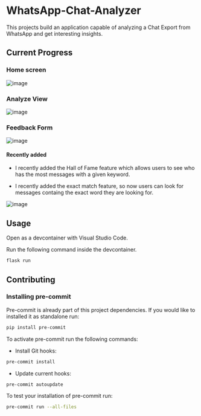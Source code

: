 # WhatsApp-Chat-Analyzer

This projects build an application capable of analyzing a Chat Export from WhatsApp and get interesting insights.

## Current Progress

### Home screen

![image](https://github.com/kevinknights29/WhatsApp-Chat-Analyzer/assets/74464814/b85dc4cc-737f-4571-b64c-83eb45d6263f)

### Analyze View

![image](https://github.com/kevinknights29/WhatsApp-Chat-Analyzer/assets/74464814/87a6c76c-d926-453c-bb4a-3b9c56634324)

### Feedback Form

![image](https://github.com/kevinknights29/WhatsApp-Chat-Analyzer/assets/74464814/da84c90c-19c8-45a9-bb39-6b0cf56f9551)

#### Recently added

- I recently added the Hall of Fame feature which allows users to see who has the most messages with a given keyword.

- I recently added the exact match feature, so now users can look for messages containg the exact word they are looking for.

![image](https://github.com/kevinknights29/WhatsApp-Chat-Analyzer/assets/74464814/0d3782e0-fdcf-45ce-a508-a67a8722601a)

## Usage

Open as a devcontainer with Visual Studio Code.

Run the following command inside the devcontainer.

```bash
flask run
```

## Contributing

### Installing pre-commit

Pre-commit is already part of this project dependencies.
If you would like to installed it as standalone run:

```bash
pip install pre-commit
```

To activate pre-commit run the following commands:

- Install Git hooks:

```bash
pre-commit install
```

- Update current hooks:

```bash
pre-commit autoupdate
```

To test your installation of pre-commit run:

```bash
pre-commit run --all-files
```
